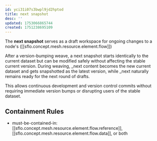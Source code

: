 ```yaml
---
id: yci31i07s3bwpl9jd2hptod
title: next snapshot
desc: ''
updated: 1753066865744
created: 1751238695109
---
```


The **next snapshot** serves as a draft workspace for ongoing changes to a node's  ([[sflo.concept.mesh.resource.element.flow]])

After a version-bumping weave, a next snapshot starts identically to the current dataset but can be modified safely without affecting the stable current version. During weaving, _next content becomes the new current dataset and gets snapshotted as the latest version, while _next naturally remains ready for the next round of drafts.

This allows continuous development and version control commits without requiring immediate version bumps or disrupting users of the stable dataset.


## Containment Rules

- must-be-contained-in: [[sflo.concept.mesh.resource.element.flow.reference]], [[sflo.concept.mesh.resource.element.flow.data]], or both
